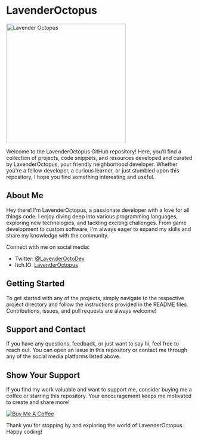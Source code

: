 # LavenderOctopus

<img src="https://lavenderoctopus.com/images/icons/lavoctswimwithbackground.gif" alt="Lavender Octopus" width="320" title="Lavender Octopus">

Welcome to the LavenderOctopus GitHub repository! Here, you'll find a collection of projects, code snippets, and resources developed and curated by LavenderOctopus, your friendly neighborhood developer. Whether you're a fellow developer, a curious learner, or just stumbled upon this repository, I hope you find something interesting and useful.

## About Me

Hey there! I'm LavenderOctopus, a passionate developer with a love for all things code. I enjoy diving deep into various programming languages, exploring new technologies, and tackling exciting challenges. From game development to custom software, I'm always eager to expand my skills and share my knowledge with the community.

Connect with me on social media:
- Twitter: [@LavenderOctoDev](https://twitter.com/LavenderOctoDev)
- Itch.IO: [LavenderOctopus](https://lavenderoctopus.itch.io/)

## Getting Started

To get started with any of the projects, simply navigate to the respective project directory and follow the instructions provided in the README files. Contributions, issues, and pull requests are always welcome!

## Support and Contact

If you have any questions, feedback, or just want to say hi, feel free to reach out. You can open an issue in this repository or contact me through any of the social media platforms listed above.

## Show Your Support

If you find my work valuable and want to support me, consider buying me a coffee or starring this repository. Your encouragement keeps me motivated to create and share more!

[![Buy Me A Coffee](https://www.buymeacoffee.com/assets/img/custom_images/purple_img.png)](https://www.buymeacoffee.com/lavenderoctopus)

Thank you for stopping by and exploring the world of LavenderOctopus. Happy coding!

